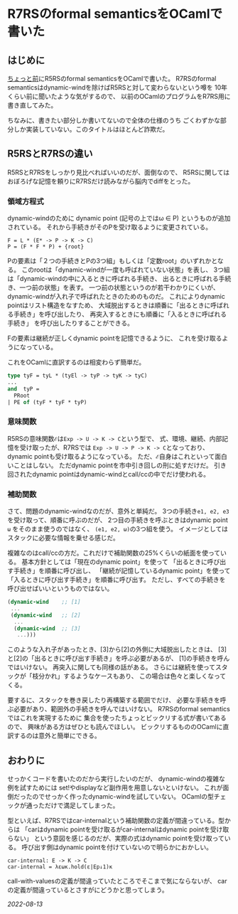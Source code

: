 # R7RSのformal semanticsをOCamlで書いた

## はじめに

[ちょっと前](/2022/r5rsf.html)にR5RSのformal semanticsをOCamlで書いた。
R7RSのformal semanticsはdynamic-windを除けばR5RSと対して変わらないという噂を
10年くらい前に聞いたような気がするので、
以前のOCamlのプログラムをR7RS用に書き直してみた。

ちなみに、書きたい部分しか書いてないので全体の仕様のうち
ごくわずかな部分しか実装していない。このタイトルはほとんど詐欺だ。

## R5RSとR7RSの違い

R5RSとR7RSをしっかり見比べればいいのだが、面倒なので、
R5RSに関してはおぼろげな記憶を頼りにR7RSだけ読みながら脳内でdiffをとった。

### 領域方程式

dynamic-windのために dynamic point
(記号の上ではω ∈ P)
というものが追加されている。
それから手続きがそのPを受け取るように変更されている。

```
F = L * (E* -> P -> K -> C)
P = (F * F * P) + {root}
```

Pの要素は「２つの手続きとPの3つ組」もしくは「定数root」のいずれかとなる。
このrootは「dynamic-windが一度も呼ばれていない状態」を表し、
3つ組は「dynamic-windの中に入るときに呼ばれる手続き、
出るときに呼ばれる手続き、一つ前の状態」を表す。
一つ前の状態というのが若干わかりにくいが、
dynamic-windが入れ子で呼ばれたときのためのものだ。
これによりdynamic pointはリスト構造をなすため、
大域脱出するときは順番に「出るときに呼ばれる手続き」を呼び出したり、
再突入するときにも順番に「入るときに呼ばれる手続き」
を呼び出したりすることができる。

Fの要素は継続が正しくdynamic pointを記憶できるように、
これを受け取るようになっている。

これをOCamlに直訳するのは相変わらず簡単だ。

```ocaml
type tyF = tyL * (tyEl -> tyP -> tyK -> tyC)
...
and  tyP =
  PRoot
| PE of (tyF * tyF * tyP)
```

### 意味関数

R5RSの意味関数`ℰ`は`Exp -> U -> K -> C`という型で、
式、環境、継続、内部記憶を受け取ったが、R7RSでは
`Exp -> U -> P -> K -> C`となっており、
dynamic pointも受け取るようになっている。
ただ、`ℰ`自身はこれといって面白いことはしない。
ただdynamic pointを市中引き回しの刑に処すだけだ。
引き回されたdynamic pointはdynamic-windとcall/ccの中でだけ使われる。

### 補助関数

さて、問題のdynamic-windなのだが、意外と単純だ。
3つの手続き`e1, e2, e3`を受け取って、順番に呼ぶのだが、
2つ目の手続きを呼ぶときはdynamic point `ω` をそのまま使うのではなく、
`(e1, e2, ω)`の3つ組を使う。
イメージとしてはスタックに必要な情報を乗せる感じだ。

複雑なのはcall/ccの方だ。これだけで補助関数の25%くらいの紙面を使っている。
基本方針としては「現在のdynamic point」を使って
「出るときに呼び出す手続き」を順番に呼び出し、
「継続が記憶しているdynamic point」を使って
「入るときに呼び出す手続き」を順番に呼び出す。
ただし、すべての手続きを呼び出せばいいというものではない。

```scheme
(dynamic-wind    ;; [1]
 ...
 (dynamic-wind   ;; [2]
  ...
  (dynamic-wind  ;; [3]
   ...)))
```

このような入れ子があったとき、[3]から[2]の外側に大域脱出したときは、
[3]と[2]の「出るときに呼び出す手続き」を呼ぶ必要があるが、
[1]の手続きを呼んではいけない。
再突入に関しても同様の話がある。
さらには継続を使ってスタックが「枝分かれ」するようなケースもあり、
この場合は色々と楽しくなってくる。

要するに、スタックを巻き戻したり再構築する範囲でだけ、
必要な手続きを呼ぶ必要があり、範囲外の手続きを呼んではいけない。
R7RSのformal semanticsではこれを実現するために
集合を使ったちょっとビックリする式が書いてあるので、
興味がある方はぜひとも読んでほしい。
ビックリするもののOCamlに直訳するのは意外と簡単にできる。

## おわりに

せっかくコードを書いたのだから実行したいのだが、
dynamic-windの複雑な例を試すためには
set!やdisplayなど副作用を用意しないといけない。
これが面倒だったのでせっかく作ったdynamic-windを試していない。
OCamlの型チェックが通っただけで満足してしまった。

型といえば、R7RSではcar-internalという補助関数の定義が間違っている。型からは
「carはdynamic pointを受け取るがcar-internalはdynamic pointを受け取らない」
という意図を感じるのだが、実際の式はdynamic pointを受け取っている。
呼び出す側はdynamic pointを付けていないので明らかにおかしい。

```
car-internal: E -> K -> C
car-internal = λεωκ.hold(ε|Ep↓1)κ
```

call-with-valuesの定義が間違っていたところでそこまで気にならないが、
carの定義が間違っているとさすがにどうかと思ってしまう。

*2022-08-13*
